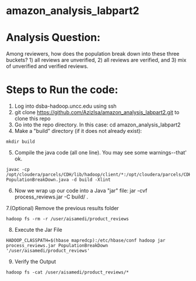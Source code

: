 # amazon_analysis_labpart2
# Analysis Question:

Among reviewers, how does the population break down into these three buckets?  1) all reviews are unverified, 2) all reviews are verified, and 3) mix of unverified and verified reviews.

# Steps to Run the code:
1. Log into dsba-hadoop.uncc.edu using ssh
2. git clone https://github.com/AzizIsa/amazon_analysis_labpart2.git to clone this repo
3. Go into the repo directory. In this case: cd amazon_analysis_labpart2
4. Make a "build" directory (if it does not already exist): 
``` text
mkdir build
```
5. Compile the java code (all one line). You may see some warnings--that' ok.
``` text
javac -cp /opt/cloudera/parcels/CDH/lib/hadoop/client/*:/opt/cloudera/parcels/CDH/lib/hbase/* PopulationBreakDown.java -d build -Xlint
```
6. Now we wrap up our code into a Java "jar" file: jar -cvf process_reviews.jar -C build/ .


7.(Optional) Remove the previous results folder
``` text
hadoop fs -rm -r /user/aisamedi/product_reviews
```
8. Execute the Jar File
``` text
HADOOP_CLASSPATH=$(hbase mapredcp):/etc/hbase/conf hadoop jar process_reviews.jar PopulationBreakDown '/user/aisamedi/product_reviews'
```
9. Verify the Output
``` text
hadoop fs -cat /user/aisamedi/product_reviews/*
```

